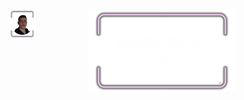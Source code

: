 
<div style="display: flex; gap: 10px;">
  <a href="#" onclick="return false;">
    <img src="assets/12.png" width="37%" height="auto">
  </a>
  <a href="#" onclick="return false;">
    <img src="assets/22.png" width="62.5%" height="auto">
  </a>
</div>
